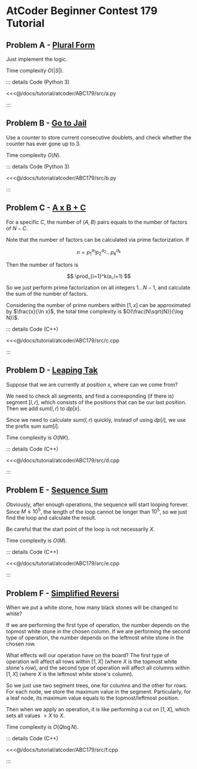 # AtCoder Beginner Contest 179 Tutorial

## Problem A - [Plural Form](https://atcoder.jp/contests/abc179/tasks/abc179_a)

Just implement the logic.

Time complexity $O(|S|)$.

::: details Code (Python 3)

<<<@/docs/tutorial/atcoder/ABC179/src/a.py

:::

## Problem B - [Go to Jail](https://atcoder.jp/contests/abc179/tasks/abc179_b)

Use a counter to store current consecutive doublets, and check whether the counter has ever gone up to $3$.

Time complexity $O(N)$.

::: details Code (Python 3)

<<<@/docs/tutorial/atcoder/ABC179/src/b.py

:::

## Problem C - [A x B + C](https://atcoder.jp/contests/abc179/tasks/abc179_c)

For a specific $C$, the number of $(A, B)$ pairs equals to the number of factors of $N-C$.

Note that the number of factors can be calculated via prime factorization. If 

$$
n=p_1^{a_1}p_2^{a_2}\dots p_k^{a_k}
$$

Then the number of factors is 

$$
\prod_{i=1}^k(a_i+1)
$$

So we just perform prime factorization on all integers $1\dots N-1$, and calculate the sum of the number of factors.

Considering the number of prime numbers within $[1,x]$ can be approximated by $\frac{x}{\ln x}$, the total time complexity is $O(\frac{N\sqrt{N}}{\log N})$.

::: details Code (C++)

<<<@/docs/tutorial/atcoder/ABC179/src/c.cpp

:::

## Problem D - [Leaping Tak](https://atcoder.jp/contests/abc179/tasks/abc179_d)

Suppose that we are currently at position $x$, where can we come from?

We need to check all segments, and find a corresponding (if there is) segment $[l,r]$, which consists of the positions that can be our last position. Then we add $sum(l,r)$ to $dp[x]$.

Since we need to calculate $sum(l,r)$ quickly, instead of using $dp[i]$, we use the prefix sum $sum[i]$.

Time complexity is $O(NK)$.

::: details Code (C++)

<<<@/docs/tutorial/atcoder/ABC179/src/d.cpp

:::

## Problem E - [Sequence Sum](https://atcoder.jp/contests/abc179/tasks/abc179_e)

Obviously, after enough operations, the sequence will start looping forever. Since $M\leq10^5$, the length of the loop cannot be longer than $10^5$, so we just find the loop and calculate the result.

Be careful that the start point of the loop is not necessarily $X$.

Time complexity is $O(M)$.

::: details Code (C++)

<<<@/docs/tutorial/atcoder/ABC179/src/e.cpp

:::

## Problem F - [Simplified Reversi](https://atcoder.jp/contests/abc179/tasks/abc179_f)

When we put a white stone, how many black stones will be changed to white?

If we are performing the first type of operation, the number depends on the topmost white stone in the chosen column. If we are performing the second type of operation, the number depends on the leftmost white stone in the chosen row.

What effects will our operation have on the board? The first type of operation will affect all rows within $[1, X]$ (where $X$ is the topmost white stone's row), and the second type of operation will affect all columns within $[1,X]$ (where $X$ is the leftmost white stone's column).

So we just use two segment trees, one for columns and the other for rows. For each node, we store the maximum value in the segment. Particularly, for a leaf node, its maximum value equals to the topmost/leftmost position.

Then when we apply an operation, it is like performing a cut on $[1,X]$, which sets all values $>X$ to $X$.

Time complexity is $O(Q\log N)$.

::: details Code (C++)

<<<@/docs/tutorial/atcoder/ABC179/src/f.cpp

:::

<Utterances />

